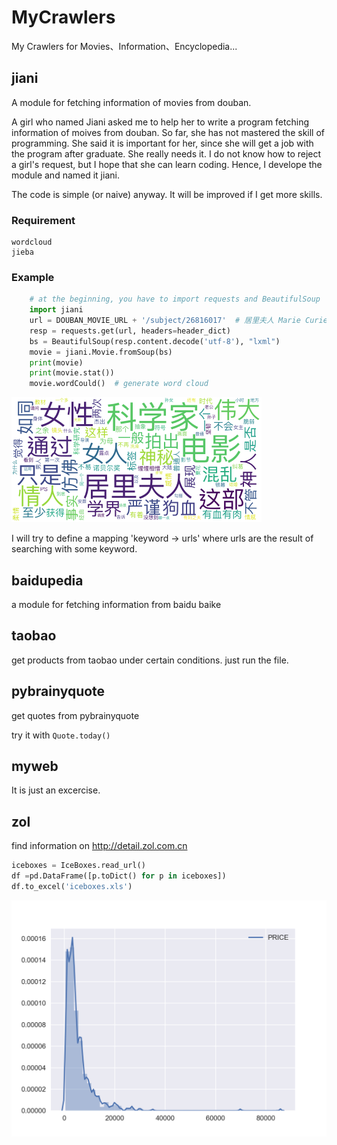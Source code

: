 # MyCrawlers
My Crawlers for Movies、Information、Encyclopedia...


## jiani

A module for fetching information of movies from douban.

A girl who named Jiani asked me to help her to write a program fetching information of moives from douban. So far, she has not mastered the skill of programming. She said it is important for her, since she will get a job with the program after graduate. She really needs it. I do not know how to reject a girl's request, but I hope that she can learn coding. Hence, I develope the module and named it jiani.

The code is simple (or naive) anyway. It will be improved if I get more skills.


### Requirement

    wordcloud
    jieba
    

### Example
```python
    # at the beginning, you have to import requests and BeautifulSoup
    import jiani
    url = DOUBAN_MOVIE_URL + '/subject/26816017'  # 居里夫人 Marie Curie -> url ???
    resp = requests.get(url, headers=header_dict)
    bs = BeautifulSoup(resp.content.decode('utf-8'), "lxml")
    movie = jiani.Movie.fromSoup(bs)
    print(movie)
    print(movie.stat())
    movie.wordCould()  # generate word cloud
```

![](https://github.com/Freakwill/MyCrawlers/blob/master/居里夫人%20Marie%20Curie(2016).png?raw=true)

I will try to define a mapping 'keyword -> urls' where urls are the result of searching with some keyword.

## baidupedia

a module for fetching information from baidu baike


## taobao

get products from taobao under certain conditions.
just run the file.

## pybrainyquote

get quotes from pybrainyquote

try it with `Quote.today()`

## myweb

It is just an excercise.


## zol

find information on http://detail.zol.com.cn

```python
iceboxes = IceBoxes.read_url()
df =pd.DataFrame([p.toDict() for p in iceboxes])
df.to_excel('iceboxes.xls')
```

![](https://github.com/Freakwill/MyCrawlers/blob/master/zol/icebox_price.png?raw=true)
